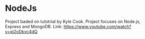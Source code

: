 # NodeJs

Project baded on tutotrial by Kyle Cook.
Project focuses on Node.js, Express and MongoDB.
Link: https://www.youtube.com/watch?v=qj2oDkvc4dQ

